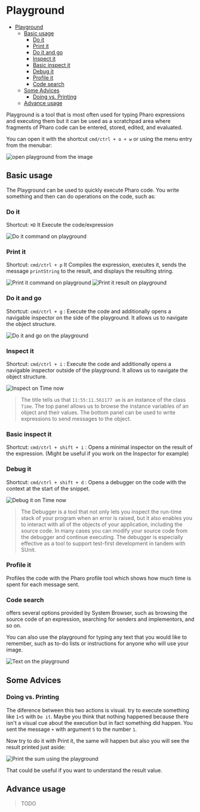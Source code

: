 # Playground

- [Playground](#playground)
  - [Basic usage](#basic-usage)
    - [Do it](#do-it)
    - [Print it](#print-it)
    - [Do it and go](#do-it-and-go)
    - [Inspect it](#inspect-it)
    - [Basic inspect it](#basic-inspect-it)
    - [Debug it ](#debug-it )
    - [Profile it](#profile-it)
    - [Code search](#code-search)
  - [Some Advices](#some-advices)
    - [Doing vs. Printing](#doing-vs-printing)
  - [Advance usage](#advance-usage)

Playground is a tool that is most often used for typing Pharo expressions and executing them but it can be used as a scratchpad area where fragments of Pharo code can be entered, stored, edited, and evaluated.

You can open it with the shortcut `cmd/ctrl + o + w` or using the menu entry from the menubar: 

![open playground from the image](Playground_open_from_image.png)

## Basic usage
The Playground can be used to quickly execute Pharo code. You write something and then can do operations on the code, such as:

### Do it 
Shortcut: `⌘D` It Execute the code/expression

![Do it command on playground](Playground_do_it.png)

### Print it
Shortcut: `cmd/ctrl + p` It Compiles the expression, executes it, sends the message `printString` to the result, and displays the resulting string.

![Print it command on playground](Playground_print_it.png)
![Print it result on playground](Playground_print_result.png)

### Do it and go
Shortcut: `cmd/ctrl + g` :  Execute the code and additionally opens a navigable inspector on the side of the playground. It allows us to navigate the object structure.

![Do it and go on the playground](Playground_do_it_and_go.png)

### Inspect it
Shortcut: `cmd/ctrl + i` : Execute the code and additionally opens a navigable inspector outside of the playground. It allows us to navigate the object structure.

![Inspect on Time now](Playground_inspect_on_Time_now.png)

> The title tells us that `11:55:11.561177 am` is an instance of the class `Time`. The top panel allows us to browse the instance variables of an object and their values. The bottom panel can be used to write expressions to send messages to the object. 

### Basic inspect it
Shortcut: `cmd/ctrl + shift + i` : Opens a minimal inspector on the result of the expression. (Might be useful if you work on the Inspector for example)
### Debug it
Shortcut: `cmd/ctrl + shift + d` : Opens a debugger on the code with the context at the start of the snippet.

![Debug it on Time now](Playground_debug_it.png)

>The Debugger is a tool that not only lets you inspect the run-time stack of your program when an error is raised, but it also enables you to interact with all of the objects of your application, including the source code. In many cases you can modify your source code from the debugger and continue executing. The debugger is especially effective as a tool to support test-first development in tandem with SUnit.

### Profile it
Profiles the code with the Pharo profile tool which shows how much time is spent for each message sent.
### Code search
offers several options provided by System Browser, such as browsing the source code of an expression, searching for senders and implementors, and so on.

You can also use the playground for typing any text that you would like to remember, such as to-do lists or instructions for anyone who will use your image.

![Text on the playground](Playground_with_only_text.png)

## Some Advices
### Doing vs. Printing
The diference between this two actions is visual. try to execute something like `1+5` with `Do it`. Maybe you think that nothing happened because there isn't a visual cue about the execution but in fact something did happen. You sent the message `+` with argument `5` to the number `1`.

Now try to do it with Print it, the same will happen but also you will see the result printed just aside:

![Print the sum using the playground](Playground_print_sum.png)

That could be useful if you want to understand the result value.

## Advance usage

>TODO
